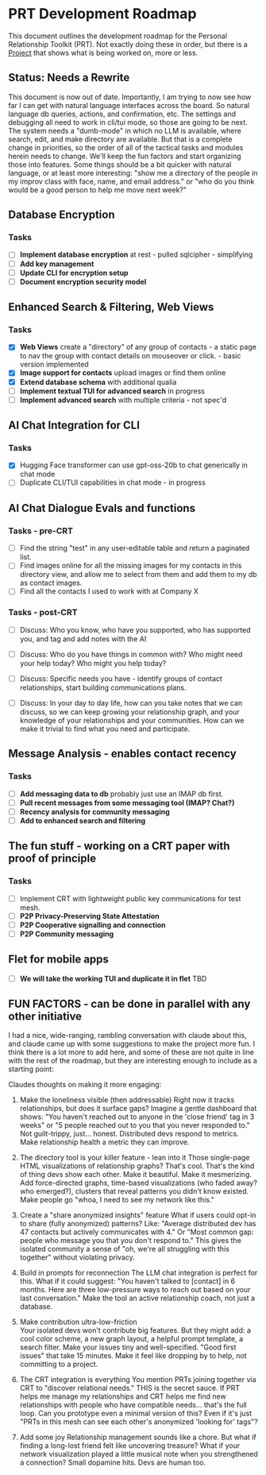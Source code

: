 # PRT Development Roadmap

This document outlines the development roadmap for the Personal Relationship Toolkit (PRT).  Not exactly doing these in order, but there is a [Project](https://github.com/users/richbodo/projects/2) that shows what is being worked on, more or less. 

## Status: Needs a Rewrite

This document is now out of date.  Importantly, I am trying to now see how far I can get with natural language interfaces across the board.  So natural language db queries, actions, and confirmation, etc.  The settings and debugging all need to work in cli/tui mode, so those are going to be next. The system needs a "dumb-mode" in which no LLM is available, where search, edit, and make directory are available.  But that is a complete change in priorities, so the order of all of the tactical tasks and modules herein needs to change.  We'll keep the fun factors and start organizing those into features.  Some things should be a bit quicker with natural language, or at least more interesting: "show me a directory of the people in my improv class with face, name, and email address." or "who do you think would be a good person to help me move next week?"

## Database Encryption 
### Tasks
- [ ] **Implement database encryption** at rest - pulled sqlcipher - simplifying
- [ ] **Add key management**
- [ ] **Update CLI for encryption setup**
- [ ] **Document encryption security model**

## Enhanced Search & Filtering, Web Views
### Tasks
- [x] **Web Views** create a "directory" of any group of contacts - a static page to nav the group with contact details on mouseover or click. - basic version implemented
- [x] **Image support for contacts** upload images or find them online
- [x] **Extend database schema** with additional qualia
- [ ] **Implement textual TUI for advanced search** in progress
- [ ] **Implement advanced search** with multiple criteria - not spec'd

## AI Chat Integration for CLI
### Tasks
- [X] Hugging Face transformer can use gpt-oss-20b to chat generically in chat mode
- [ ] Duplicate CLI/TUI capabilities in chat mode - in progress

## AI Chat Dialogue Evals and functions
### Tasks - pre-CRT
- [ ] Find the string "test" in any user-editable table and return a paginated list.
- [ ] Find images online for all the missing images for my contacts in this directory view, and allow me to select from them and add them to my db as contact images.
- [ ] Find all the contacts I used to work with at Company X
### Tasks - post-CRT
- [ ] Discuss: Who you know, who have you supported, who has supported you, and tag and add notes with the AI
- [ ] Discuss: Who do you have things in common with?  Who might need your help today?  Who might you help today?
- [ ] Discuss: Specific needs you have - identify groups of contact relationships, start building communications plans.
- [ ] Discuss: In your day to day life, how can you take notes that we can discuss, so we can keep growing your relationship graph, and your knowledge of your relationships and your communities.  How can we make it trivial to find what you need and participate.


## Message Analysis - enables contact recency
### Tasks
- [ ] **Add messaging data to db** probably just use an IMAP db first.
- [ ] **Pull recent messages from some messaging tool (IMAP?  Chat?)**
- [ ] **Recency analysis for community messaging**
- [ ] **Add to enhanced search and filtering**

## The fun stuff - working on a CRT paper with proof of principle
### Tasks
- [ ] Implement CRT with lightweight public key communications for test mesh.
- [ ] **P2P Privacy-Preserving State Attestation**
- [ ] **P2P Cooperative signalling and connection**
- [ ] **P2P Community messaging**

## Flet for mobile apps
- [ ] **We will take the working TUI and duplicate it in flet** TBD

## FUN FACTORS - can be done in parallel with any other initiative

I had a nice, wide-ranging, rambling conversation with claude about this, and claude came up with some suggestions to make the project more fun.  I think there is a lot more to add here, and some of these are not quite in line with the rest of the roadmap, but they are interesting enough to include as a starting point:

Claudes thoughts on making it more engaging:

1. Make the loneliness visible (then addressable)
Right now it tracks relationships, but does it surface gaps? Imagine a gentle dashboard that shows: "You haven't reached out to anyone in the 'close friend' tag in 3 weeks" or "5 people reached out to you that you never responded to." Not guilt-trippy, just... honest. Distributed devs respond to metrics. Make relationship health a metric they can improve.

2. The directory tool is your killer feature - lean into it
Those single-page HTML visualizations of relationship graphs? That's cool. That's the kind of thing devs show each other. Make it beautiful. Make it mesmerizing. Add force-directed graphs, time-based visualizations (who faded away? who emerged?), clusters that reveal patterns you didn't know existed. Make people go "whoa, I need to see my network like this."

3. Create a "share anonymized insights" feature
What if users could opt-in to share (fully anonymized) patterns? Like: "Average distributed dev has 47 contacts but actively communicates with 4." Or "Most common gap: people who message you that you don't respond to." This gives the isolated community a sense of "oh, we're all struggling with this together" without violating privacy.

4. Build in prompts for reconnection
The LLM chat integration is perfect for this. What if it could suggest: "You haven't talked to [contact] in 6 months. Here are three low-pressure ways to reach out based on your last conversation." Make the tool an active relationship coach, not just a database.

5. Make contribution ultra-low-friction  
Your isolated devs won't contribute big features. But they might add: a cool color scheme, a new graph layout, a helpful prompt template, a search filter. Make your issues tiny and well-specified. "Good first issues" that take 15 minutes. Make it feel like dropping by to help, not committing to a project.

6. The CRT integration is everything
You mention PRTs joining together via CRT to "discover relational needs." THIS is the secret sauce. If PRT helps me manage my relationships and CRT helps me find new relationships with people who have compatible needs... that's the full loop. Can you prototype even a minimal version of this? Even if it's just "PRTs in this mesh can see each other's anonymized 'looking for' tags"?

7. Add some joy
Relationship management sounds like a chore. But what if finding a long-lost friend felt like uncovering treasure? What if your network visualization played a little musical note when you strengthened a connection? Small dopamine hits. Devs are human too.

